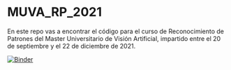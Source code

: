# MUVA_RP_2021

En este repo vas a encontrar el código para el curso de Reconocimiento de Patrones del Master Universitario de Visión Artificial, impartido entre el 20 de septiembre y el 22 de diciembre de 2021.

[![Binder](https://mybinder.org/badge_logo.svg)](https://mybinder.org/v2/gh/alfredo-cuesta/MUVA_RP_2021/master)

